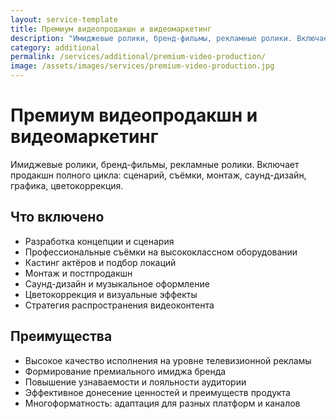 ```yaml
---
layout: service-template
title: Премиум видеопродакшн и видеомаркетинг
description: "Имиджевые ролики, бренд-фильмы, рекламные ролики. Включает продакшн полного цикла: сценарий, съёмки, монтаж, саунд-дизайн, графика, цветокоррекция."
category: additional
permalink: /services/additional/premium-video-production/
image: /assets/images/services/premium-video-production.jpg
---
```


# Премиум видеопродакшн и видеомаркетинг

Имиджевые ролики, бренд-фильмы, рекламные ролики. Включает продакшн полного цикла: сценарий, съёмки, монтаж, саунд-дизайн, графика, цветокоррекция.

## Что включено

- Разработка концепции и сценария
- Профессиональные съёмки на высококлассном оборудовании
- Кастинг актёров и подбор локаций
- Монтаж и постпродакшн
- Саунд-дизайн и музыкальное оформление
- Цветокоррекция и визуальные эффекты
- Стратегия распространения видеоконтента

## Преимущества

- Высокое качество исполнения на уровне телевизионной рекламы
- Формирование премиального имиджа бренда
- Повышение узнаваемости и лояльности аудитории
- Эффективное донесение ценностей и преимуществ продукта
- Многоформатность: адаптация для разных платформ и каналов
